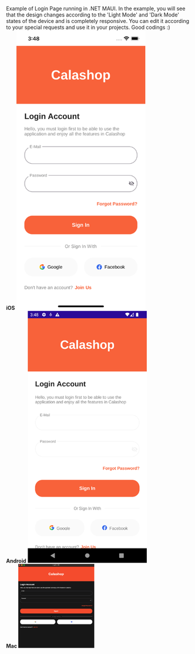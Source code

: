 Example of Login Page running in .NET MAUI.
In the example, you will see that the design changes according to the 'Light Mode' and 'Dark Mode' states of the device and is completely responsive.
You can edit it according to your special requests and use it in your projects.
Good codings :)
</br>
<b>iOS</b>
<img src="https://github.com/bestekarx/LoginUIExample/blob/main/LoginUIKit/ios.png?raw=true" data-canonical-src="https://github.com/bestekarx/LoginUIExample/blob/main/LoginUIKit/ios.png?raw=true" width="351" height="759" />
</br>
<b>Android</b>
<img src="https://github.com/bestekarx/LoginUIExample/blob/main/LoginUIKit/android.png?raw=true" data-canonical-src="https://github.com/bestekarx/LoginUIExample/blob/main/LoginUIKit/android.png?raw=true" width="324" height="684" />
</br>
<b>Mac</b>
<img src="https://github.com/bestekarx/LoginUIExample/blob/main/LoginUIKit/mac.png?raw=true" data-canonical-src="https://github.com/bestekarx/LoginUIExample/blob/main/LoginUIKit/mac.png?raw=true" width="207" height="228" />
